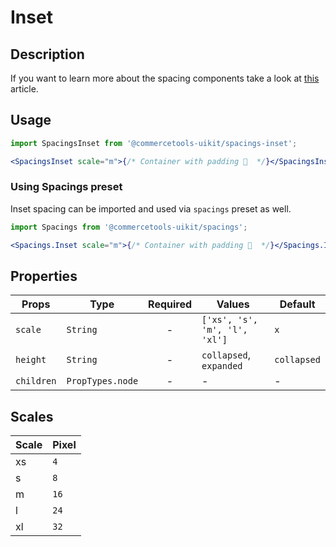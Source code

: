# Inset

## Description

If you want to learn more about the spacing components take a look at
[this](https://medium.com/eightshapes-llc/space-in-design-systems-188bcbae0d62)
article.

## Usage

```jsx
import SpacingsInset from '@commercetools-uikit/spacings-inset';

<SpacingsInset scale="m">{/* Container with padding 🎉  */}</SpacingsInset>;
```

### Using Spacings preset

Inset spacing can be imported and used via `spacings` preset as well.

```jsx
import Spacings from '@commercetools-uikit/spacings';

<Spacings.Inset scale="m">{/* Container with padding 🎉  */}</Spacings.Inset>;
```

## Properties

| Props      | Type             | Required | Values                        | Default     |
| ---------- | ---------------- | :------: | ----------------------------- | ----------- |
| `scale`    | `String`         |    -     | `['xs', 's', 'm', 'l', 'xl']` | `x`         |
| `height`   | `String`         |    -     | `collapsed`, `expanded`       | `collapsed` |
| `children` | `PropTypes.node` |    -     | -                             | -           |

## Scales

| Scale | Pixel |
| :---- | :---- |
| xs    | `4`   |
| s     | `8`   |
| m     | `16`  |
| l     | `24`  |
| xl    | `32`  |
